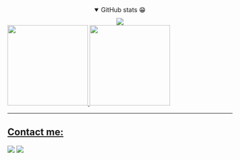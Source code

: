 <div align="center">
  <details open>
    <summary style="margin-bottom:10px;">GitHub stats 😁</summary>
    <a href="https://github-readme-streak-stats.herokuapp.com/?user=viniciuscmnz&theme=monokai-metallian&hide_border=true"><img src="https://github-readme-streak-stats.herokuapp.com/?user=viniciuscmnz&theme=monokai-metallian&hide_border=true"/></a>
    <div style="display:flex; justify-content: space-between">
      <a href="https://github.com/viniciuscmnz">
      <img height="180cm" src="https://github-readme-stats.vercel.app/api?username=viniciuscmnz&show_icons=true&theme=radical&count_private=true&show_icons=true&include_all_commits=true">
      <img height="180cm" src="https://github-readme-stats.vercel.app/api/top-langs/?username=viniciuscmnz&layout=compact&langs_count=10&theme=radical&include_all_commits=true&count_private=true">
    </div>
  </details>
</div>

<hr>

## Contact me:
  
<a target="_blank" href="mailto:viniciuscassiomnz@gmail.com?subject=Hello,%20JB%20"><img src="https://img.shields.io/badge/Gmail-D14836?style=for-the-badge&logo=gmail&logoColor=white"></a>
<a target="_blank" href="https://www.linkedin.com/in/viniciuscmnz/"><img src="https://img.shields.io/badge/LinkedIn-0077B5?style=for-the-badge&logo=linkedin&logoColor=white"></a>
